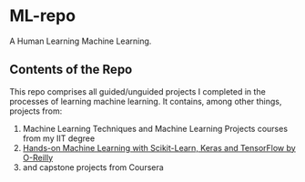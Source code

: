 # ML-repo
A Human Learning Machine Learning.

## Contents of the Repo
This repo comprises all guided/unguided projects I completed in the processes of learning machine learning. It contains, among other things, projects from:
1. Machine Learning Techniques and Machine Learning Projects courses from my IIT degree
2. [Hands-on Machine Learning with Scikit-Learn, Keras and TensorFlow by O-Reilly](https://github.com/ageron/handson-ml2)
3. and capstone projects from Coursera
